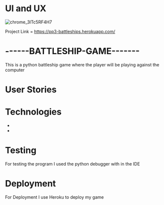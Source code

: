 
# UI and UX

![chrome_3lTc5RF4H7](https://user-images.githubusercontent.com/43074374/167611433-a6d446aa-1f9b-434d-8496-f252a915a67d.png)

Project Link = https://pp3-battleships.herokuapp.com/

# ------BATTLESHIP-GAME-------
  This is a python battleship game where the player will be playing against the computer

# User Stories

# Technologies
 - 
 -

# Testing
  For testing the program I used the python debugger with in the IDE

# Deployment
  For Deployment I use Heroku to deploy my game
